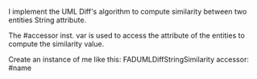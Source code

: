 I implement the UML Diff's algorithm to compute similarity between two entities String attribute.

The #accessor inst. var is used to access the attribute of the entities to compute the similarity value.

Create an instance of me like this:
FADUMLDiffStringSimilarity accessor: #name